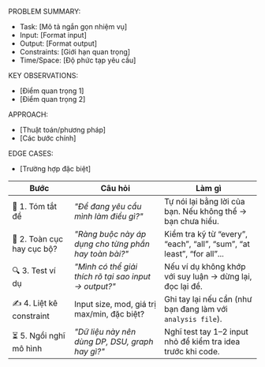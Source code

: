 PROBLEM SUMMARY:
- Task: [Mô tả ngắn gọn nhiệm vụ]
- Input: [Format input]
- Output: [Format output] 
- Constraints: [Giới hạn quan trọng]
- Time/Space: [Độ phức tạp yêu cầu]

KEY OBSERVATIONS:
- [Điểm quan trọng 1]
- [Điểm quan trọng 2]

APPROACH:
- [Thuật toán/phương pháp]
- [Các bước chính]

EDGE CASES:
- [Trường hợp đặc biệt]


| Bước                       | Câu hỏi                                               | Làm gì                                                                 |
| -------------------------- | ----------------------------------------------------- | ---------------------------------------------------------------------- |
| 🧠 1. Tóm tắt đề           | *"Đề đang yêu cầu mình làm điều gì?"*                 | Tự nói lại bằng lời của bạn. Nếu không thể → bạn chưa hiểu.            |
| 📌 2. Toàn cục hay cục bộ? | *"Ràng buộc này áp dụng cho từng phần hay toàn bài?"* | Kiểm tra kỹ từ “every”, “each”, “all”, “sum”, “at least”, “for all”... |
| 🔍 3. Test ví dụ           | *"Mình có thể giải thích rõ tại sao input → output?"* | Nếu ví dụ không khớp với suy luận → dừng lại, đọc lại đề.              |
| ✍️ 4. Liệt kê constraint   | Input size, mod, giá trị max/min, đặc biệt?           | Ghi tay lại nếu cần (như bạn đang làm với `analysis file`).            |
| ⏳ 5. Ngồi nghĩ mô hình     | *"Dữ liệu này nên dùng DP, DSU, graph hay gì?"*       | Nghĩ test tay 1–2 input nhỏ để kiểm tra idea trước khi code.           |
